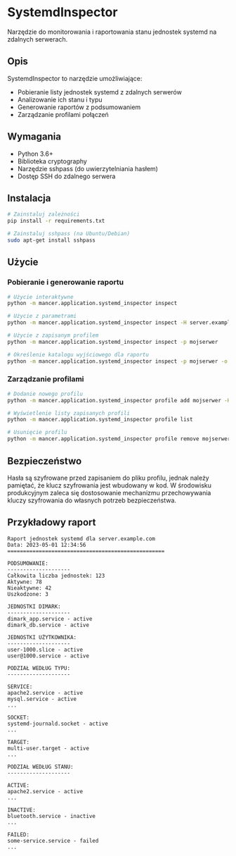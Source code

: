 # SystemdInspector

Narzędzie do monitorowania i raportowania stanu jednostek systemd na zdalnych serwerach.

## Opis

SystemdInspector to narzędzie umożliwiające:

- Pobieranie listy jednostek systemd z zdalnych serwerów
- Analizowanie ich stanu i typu
- Generowanie raportów z podsumowaniem
- Zarządzanie profilami połączeń

## Wymagania

- Python 3.6+
- Biblioteka cryptography
- Narzędzie sshpass (do uwierzytelniania hasłem)
- Dostęp SSH do zdalnego serwera

## Instalacja

```bash
# Zainstaluj zależności
pip install -r requirements.txt

# Zainstaluj sshpass (na Ubuntu/Debian)
sudo apt-get install sshpass
```

## Użycie

### Pobieranie i generowanie raportu

```bash
# Użycie interaktywne
python -m mancer.application.systemd_inspector inspect

# Użycie z parametrami
python -m mancer.application.systemd_inspector inspect -H server.example.com -u root

# Użycie z zapisanym profilem
python -m mancer.application.systemd_inspector inspect -p mojserwer

# Określenie katalogu wyjściowego dla raportu
python -m mancer.application.systemd_inspector inspect -p mojserwer -o /path/to/reports
```

### Zarządzanie profilami

```bash
# Dodanie nowego profilu
python -m mancer.application.systemd_inspector profile add mojserwer -H server.example.com -u root --password

# Wyświetlenie listy zapisanych profili
python -m mancer.application.systemd_inspector profile list

# Usunięcie profilu
python -m mancer.application.systemd_inspector profile remove mojserwer
```

## Bezpieczeństwo

Hasła są szyfrowane przed zapisaniem do pliku profilu, jednak należy pamiętać, że klucz szyfrowania jest wbudowany w kod. W środowisku produkcyjnym zaleca się dostosowanie mechanizmu przechowywania kluczy szyfrowania do własnych potrzeb bezpieczeństwa.

## Przykładowy raport

```
Raport jednostek systemd dla server.example.com
Data: 2023-05-01 12:34:56
==================================================

PODSUMOWANIE:
--------------------
Całkowita liczba jednostek: 123
Aktywne: 78
Nieaktywne: 42
Uszkodzone: 3

JEDNOSTKI DIMARK:
--------------------
dimark_app.service - active
dimark_db.service - active

JEDNOSTKI UŻYTKOWNIKA:
--------------------
user-1000.slice - active
user@1000.service - active

PODZIAŁ WEDŁUG TYPU:
--------------------

SERVICE:
apache2.service - active
mysql.service - active
...

SOCKET:
systemd-journald.socket - active
...

TARGET:
multi-user.target - active
...

PODZIAŁ WEDŁUG STANU:
--------------------

ACTIVE:
apache2.service - active
...

INACTIVE:
bluetooth.service - inactive
...

FAILED:
some-service.service - failed
...
``` 